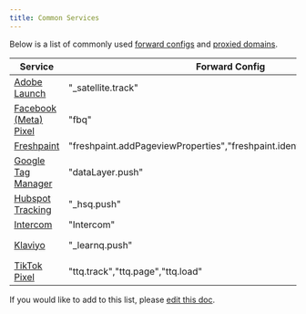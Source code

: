 ```yaml
---
title: Common Services
---
```


Below is a list of commonly used [forward configs](/forwarding-events) and [proxied domains](/proxying-requests).

| Service                                                                                                                    | Forward Config                                                              | Proxy Domain                                       |
| -------------------------------------------------------------------------------------------------------------------------- | --------------------------------------------------------------------------- | -------------------------------------------------- |
| [Adobe Launch](https://experienceleague.adobe.com/docs/experience-platform/tags/client-side/satellite-object.html?lang=en) | "\_satellite.track"                                                         |                                                    |
| [Facebook (Meta) Pixel](/facebook-pixel)                                                                                   | "fbq"                                                                       | "connect.facebook.net"                             |
| [Freshpaint](https://documentation.freshpaint.io/)                                                                         | "freshpaint.addPageviewProperties","freshpaint.identify","freshpaint.track" |                                                    |
| [Google Tag Manager](/google-tag-manager)                                                                                  | "dataLayer.push"                                                            |                                                    |
| [Hubspot Tracking](https://developers.hubspot.com/docs/api/events/tracking-code)                                           | "\_hsq.push"                                                                |                                                    |
| [Intercom](https://developers.intercom.com/installing-intercom/docs/intercom-javascript)                                   | "Intercom"                                                                  |                                                    |
| [Klaviyo](https://developers.klaviyo.com/en/docs/javascript-api)                                                           | "\_learnq.push"                                                             | "static.klaviyo.com","static-tracking.klaviyo.com" |
| [TikTok Pixel](https://ads.tiktok.com/marketing_api/docs?rid=959icq5stjr&id=1701890973258754)                              | "ttq.track","ttq.page","ttq.load"                                           |                                                    |

If you would like to add to this list, please [edit this doc](https://github.com/BuilderIO/partytown/edit/main/docs/common-services.md).
